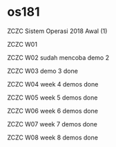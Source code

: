 # os181
ZCZC Sistem Operasi 2018 Awal (1)

ZCZC W01

ZCZC W02 sudah mencoba demo 2

ZCZC W03 demo 3 done

ZCZC W04 week 4 demos done

ZCZC W05 week 5 demos done

ZCZC W06 week 6 demos done

ZCZC W07 week 7 demos done

ZCZC W08 week 8 demos done
